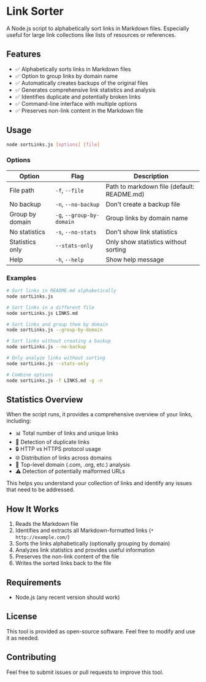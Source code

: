 # Link Sorter

A Node.js script to alphabetically sort links in Markdown files. Especially useful for large link collections like lists of resources or references.

## Features

- ✅ Alphabetically sorts links in Markdown files
- ✅ Option to group links by domain name
- ✅ Automatically creates backups of the original files
- ✅ Generates comprehensive link statistics and analysis
- ✅ Identifies duplicate and potentially broken links
- ✅ Command-line interface with multiple options
- ✅ Preserves non-link content in the Markdown file

## Usage

```bash
node sortLinks.js [options] [file]
```

### Options

| Option | Flag | Description |
|--------|------|-------------|
| File path | `-f`, `--file` | Path to markdown file (default: README.md) |
| No backup | `-n`, `--no-backup` | Don't create a backup file |
| Group by domain | `-g`, `--group-by-domain` | Group links by domain name |
| No statistics | `-s`, `--no-stats` | Don't show link statistics |
| Statistics only | `--stats-only` | Only show statistics without sorting |
| Help | `-h`, `--help` | Show help message |

### Examples

```bash
# Sort links in README.md alphabetically
node sortLinks.js

# Sort links in a different file
node sortLinks.js LINKS.md

# Sort links and group them by domain
node sortLinks.js --group-by-domain

# Sort links without creating a backup
node sortLinks.js --no-backup

# Only analyze links without sorting
node sortLinks.js --stats-only

# Combine options
node sortLinks.js -f LINKS.md -g -n
```

## Statistics Overview

When the script runs, it provides a comprehensive overview of your links, including:

- 📊 Total number of links and unique links
- 🔄 Detection of duplicate links
- 🔒 HTTP vs HTTPS protocol usage
- 🌐 Distribution of links across domains
- 📝 Top-level domain (.com, .org, etc.) analysis
- ⚠️ Detection of potentially malformed URLs

This helps you understand your collection of links and identify any issues that need to be addressed.

## How It Works

1. Reads the Markdown file
2. Identifies and extracts all Markdown-formatted links (`* http://example.com/`)
3. Sorts the links alphabetically (optionally grouping by domain)
4. Analyzes link statistics and provides useful information
5. Preserves the non-link content of the file
6. Writes the sorted links back to the file

## Requirements

- Node.js (any recent version should work)

## License

This tool is provided as open-source software. Feel free to modify and use it as needed.

## Contributing

Feel free to submit issues or pull requests to improve this tool. 